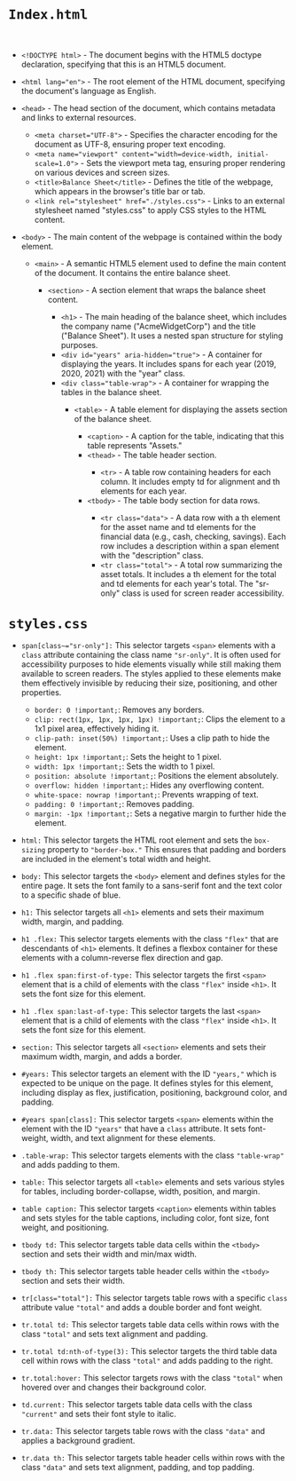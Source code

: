 <code><h1>Index.html</h1></code><br>
<ul>
  <li><code>&lt;!DOCTYPE html&gt;</code> - The document begins with the HTML5 doctype declaration, specifying that this is an HTML5 document.</li>
</ul>
<ul>
  <li><code>&lt;html lang="en"&gt;</code> - The root element of the HTML document, specifying the document's language as English.</li>
</ul>
<ul>
  <li><code>&lt;head&gt;</code> - The head section of the document, which contains metadata and links to external resources.</li>
  <ul>
    <li><code>&lt;meta charset="UTF-8"&gt;</code> - Specifies the character encoding for the document as UTF-8, ensuring proper text encoding.</li>
    <li><code>&lt;meta name="viewport" content="width=device-width, initial-scale=1.0"&gt;</code> - Sets the viewport meta tag, ensuring proper rendering on various devices and screen sizes.</li>
    <li><code>&lt;title&gt;Balance Sheet&lt;/title&gt;</code> - Defines the title of the webpage, which appears in the browser's title bar or tab.</li>
    <li><code>&lt;link rel="stylesheet" href="./styles.css"&gt;</code> - Links to an external stylesheet named "styles.css" to apply CSS styles to the HTML content.</li>
  </ul>
</ul>
<ul>
  <li><code>&lt;body&gt;</code> - The main content of the webpage is contained within the body element.</li>
  <ul>
    <li><code>&lt;main&gt;</code> - A semantic HTML5 element used to define the main content of the document. It contains the entire balance sheet.</li>
    <ul>
      <li><code>&lt;section&gt;</code> - A section element that wraps the balance sheet content.</li>
      <ul>
        <li><code>&lt;h1&gt;</code> - The main heading of the balance sheet, which includes the company name ("AcmeWidgetCorp") and the title ("Balance Sheet"). It uses a nested span structure for styling purposes.</li>
        <li><code>&lt;div id="years" aria-hidden="true"&gt;</code> - A container for displaying the years. It includes spans for each year (2019, 2020, 2021) with the "year" class.</li>
        <li><code>&lt;div class="table-wrap"&gt;</code> - A container for wrapping the tables in the balance sheet.</li>
        <ul>
          <li><code>&lt;table&gt;</code> - A table element for displaying the assets section of the balance sheet.</li>
          <ul>
            <li><code>&lt;caption&gt;</code> - A caption for the table, indicating that this table represents "Assets."</li>
            <li><code>&lt;thead&gt;</code> - The table header section.</li>
            <ul>
              <li><code>&lt;tr&gt;</code> - A table row containing headers for each column. It includes empty td for alignment and th elements for each year.</li>
            </ul>
            <li><code>&lt;tbody&gt;</code> - The table body section for data rows.</li>
            <ul>
              <li><code>&lt;tr class="data"&gt;</code> - A data row with a th element for the asset name and td elements for the financial data (e.g., cash, checking, savings). Each row includes a description within a span element with the "description" class.</li>
              <li><code>&lt;tr class="total"&gt;</code> - A total row summarizing the asset totals. It includes a th element for the total and td elements for each year's total. The "sr-only" class is used for screen reader accessibility.</li>
            </ul>
          </ul>
        </ul>
      </ul>
    </ul>
  </ul>
</ul>
<code><h1>styles.css</h1></code>
<ul>
  <li><code>span[class~="sr-only"]:</code> This selector targets <code>&lt;span&gt;</code> elements with a <code>class</code> attribute containing the class name <code>"sr-only"</code>. It is often used for accessibility purposes to hide elements visually while still making them available to screen readers. The styles applied to these elements make them effectively invisible by reducing their size, positioning, and other properties.</li>
  <ul>
    <li><code>border: 0 !important;</code>: Removes any borders.</li>
    <li><code>clip: rect(1px, 1px, 1px, 1px) !important;</code>: Clips the element to a 1x1 pixel area, effectively hiding it.</li>
    <li><code>clip-path: inset(50%) !important;</code>: Uses a clip path to hide the element.</li>
    <li><code>height: 1px !important;</code>: Sets the height to 1 pixel.</li>
    <li><code>width: 1px !important;</code>: Sets the width to 1 pixel.</li>
    <li><code>position: absolute !important;</code>: Positions the element absolutely.</li>
    <li><code>overflow: hidden !important;</code>: Hides any overflowing content.</li>
    <li><code>white-space: nowrap !important;</code>: Prevents wrapping of text.</li>
    <li><code>padding: 0 !important;</code>: Removes padding.</li>
    <li><code>margin: -1px !important;</code>: Sets a negative margin to further hide the element.</li>
  </ul>
</ul>

<ul>
  <li><code>html:</code> This selector targets the HTML root element and sets the <code>box-sizing</code> property to <code>"border-box."</code> This ensures that padding and borders are included in the element's total width and height.</li>
</ul>

<ul>
  <li><code>body:</code> This selector targets the <code>&lt;body&gt;</code> element and defines styles for the entire page. It sets the font family to a sans-serif font and the text color to a specific shade of blue.</li>
</ul>

<ul>
  <li><code>h1:</code> This selector targets all <code>&lt;h1&gt;</code> elements and sets their maximum width, margin, and padding.</li>
</ul>

<ul>
  <li><code>h1 .flex:</code> This selector targets elements with the class <code>"flex"</code> that are descendants of <code>&lt;h1&gt;</code> elements. It defines a flexbox container for these elements with a column-reverse flex direction and gap.</li>
</ul>

<ul>
  <li><code>h1 .flex span:first-of-type:</code> This selector targets the first <code>&lt;span&gt;</code> element that is a child of elements with the class <code>"flex"</code> inside <code>&lt;h1&gt;</code>. It sets the font size for this element.</li>
</ul>

<ul>
  <li><code>h1 .flex span:last-of-type:</code> This selector targets the last <code>&lt;span&gt;</code> element that is a child of elements with the class <code>"flex"</code> inside <code>&lt;h1&gt;</code>. It sets the font size for this element.</li>
</ul>

<ul>
  <li><code>section:</code> This selector targets all <code>&lt;section&gt;</code> elements and sets their maximum width, margin, and adds a border.</li>
</ul>

<ul>
  <li><code>#years:</code> This selector targets an element with the ID <code>"years,"</code> which is expected to be unique on the page. It defines styles for this element, including display as flex, justification, positioning, background color, and padding.</li>
</ul>

<ul>
  <li><code>#years span[class]:</code> This selector targets <code>&lt;span&gt;</code> elements within the element with the ID <code>"years"</code> that have a <code>class</code> attribute. It sets font-weight, width, and text alignment for these elements.</li>
</ul>

<ul>
  <li><code>.table-wrap:</code> This selector targets elements with the class <code>"table-wrap"</code> and adds padding to them.</li>
</ul>

<ul>
  <li><code>table:</code> This selector targets all <code>&lt;table&gt;</code> elements and sets various styles for tables, including border-collapse, width, position, and margin.</li>
</ul>

<ul>
  <li><code>table caption:</code> This selector targets <code>&lt;caption&gt;</code> elements within tables and sets styles for the table captions, including color, font size, font weight, and positioning.</li>
</ul>

<ul>
  <li><code>tbody td:</code> This selector targets table data cells within the <code>&lt;tbody&gt;</code> section and sets their width and min/max width.</li>
</ul>

<ul>
  <li><code>tbody th:</code> This selector targets table header cells within the <code>&lt;tbody&gt;</code> section and sets their width.</li>
</ul>

<ul>
  <li><code>tr[class="total"]:</code> This selector targets table rows with a specific <code>class</code> attribute value <code>"total"</code> and adds a double border and font weight.</li>
</ul>

<ul>
  <li><code>tr.total td:</code> This selector targets table data cells within rows with the class <code>"total"</code> and sets text alignment and padding.</li>
</ul>

<ul>
  <li><code>tr.total td:nth-of-type(3):</code> This selector targets the third table data cell within rows with the class <code>"total"</code> and adds padding to the right.</li>
</ul>

<ul>
  <li><code>tr.total:hover:</code> This selector targets rows with the class <code>"total"</code> when hovered over and changes their background color.</li>
</ul>

<ul>
  <li><code>td.current:</code> This selector targets table data cells with the class <code>"current"</code> and sets their font style to italic.</li>
</ul>

<ul>
  <li><code>tr.data:</code> This selector targets table rows with the class <code>"data"</code> and applies a background gradient.</li>
</ul>

<ul>
  <li><code>tr.data th:</code> This selector targets table header cells within rows with the class <code>"data"</code> and sets text alignment, padding, and top padding.</li>
</ul>

<ul>
